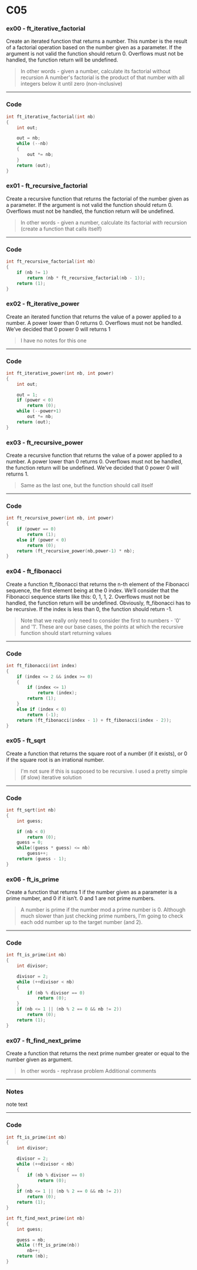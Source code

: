 # C05
### ex00 - ft_iterative_factorial
Create an iterated function that returns a number. This number is the result of a factorial operation based on the number given as a parameter. If the argument is not valid the function should return 0. Overflows must not be handled, the function return will be undefined.
> In other words - given a number, calculate its factorial without recursion
> A number's factorial is the product of that number with all integers below it until zero (non-inclusive)
___
### Code
```C
int	ft_iterative_factorial(int nb)
{
	int out;

	out = nb;
	while (--nb)
	{
		out *= nb;
	}
	return (out);
}
```
### ex01 - ft_recursive_factorial
Create a recursive function that returns the factorial of the number given as a parameter. If the argument is not valid the function should return 0. Overflows must not be handled, the function return will be undefined.
> In other words - given a number, calculate its factorial *with* recursion (create a function that calls itself)
___
### Code
```C
int	ft_recursive_factorial(int nb)
{
	if (nb != 1)
		return (nb * ft_recursive_factorial(nb - 1));
	return (1);
}
```
### ex02 - ft_iterative_power
Create an iterated function that returns the value of a power applied to a number. A power lower than 0 returns 0. Overflows must not be handled. We’ve decided that 0 power 0 will returns 1
> I have no notes for this one
___
### Code
```C
int	ft_iterative_power(int nb, int power)
{
	int	out;

	out = 1;
	if (power < 0)
		return (0);
	while (--power+1)
		out *= nb;
	return (out);
}
```
### ex03 - ft_recursive_power
Create a recursive function that returns the value of a power applied to a number. A power lower than 0 returns 0. Overflows must not be handled, the function return will be undefined. We’ve decided that 0 power 0 will returns 1.
> Same as the last one, but the function should call itself
___
### Code
```C
int	ft_recursive_power(int nb, int power)
{
	if (power == 0)
		return (1);
	else if (power < 0)
		return (0);
	return (ft_recursive_power(nb,power-1) * nb);
}
```
### ex04 - ft_fibonacci
Create a function ft_fibonacci that returns the n-th element of the Fibonacci sequence, the first element being at the 0 index. We’ll consider that the Fibonacci sequence starts like this: 0, 1, 1, 2. Overflows must not be handled, the function return will be undefined. Obviously, ft_fibonacci has to be recursive. If the index is less than 0, the function should return -1.
> Note that we really only need to consider the first to numbers - '0' and '1'. These are our base cases, the points at which the recursive function should start returning values
___
### Code
```C
int	ft_fibonacci(int index)
{
	if (index <= 2 && index >= 0)
	{
		if (index <= 1)
			return (index);
		return (1);
	}
	else if (index < 0)
		return (-1);
	return (ft_fibonacci(index - 1) + ft_fibonacci(index - 2));
}
```
### ex05 - ft_sqrt
Create a function that returns the square root of a number (if it exists), or 0 if the square root is an irrational number.
> I'm not sure if this is supposed to be recursive. I used a pretty simple (if slow) iterative solution
___
### Code
```C
int	ft_sqrt(int nb)
{
	int	guess;

	if (nb < 0)
		return (0);
	guess = 0;
	while((guess * guess) <= nb)
		guess++;
	return (guess - 1);
}
```
### ex06 - ft_is_prime
Create a function that returns 1 if the number given as a parameter is a prime
number, and 0 if it isn’t. 0 and 1 are not prime numbers.
> A number is prime if the number mod a prime number is 0.
> Although much slower than just checking prime numbers, I'm going to check each odd number up to the target number (and 2).
___
### Code
```C
int	ft_is_prime(int nb)
{
	int	divisor;

	divisor = 2;
	while (++divisor < nb)
	{
		if (nb % divisor == 0)
			return (0);
	}
	if (nb <= 1 || (nb % 2 == 0 && nb != 2))
		return (0);
	return (1);
}
```
### ex07 - ft_find_next_prime
Create a function that returns the next prime number greater or equal to the number given as argument.
> In other words - rephrase problem
> Additional comments
___
### Notes
note text
___
### Code
```C
int	ft_is_prime(int nb)
{
	int	divisor;

	divisor = 2;
	while (++divisor < nb)
	{
		if (nb % divisor == 0)
			return (0);
	}
	if (nb <= 1 || (nb % 2 == 0 && nb != 2))
		return (0);
	return (1);
}

int	ft_find_next_prime(int nb)
{
	int	guess;

	guess = nb;
	while (!ft_is_prime(nb))
		nb++;
	return (nb);
}
```
